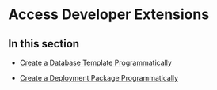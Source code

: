 
# Access Developer Extensions

## In this section


- [Create a Database Template Programmatically](fe4a1f39-a51b-b083-3673-095e5c6684e5.md)
    
- [Create a Deployment Package Programmatically](4eb23608-e976-49a8-3f0e-f3537b948bfd.md)
    

